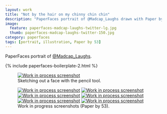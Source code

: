 ```yaml
---
layout: work
title: "Not by the hair on my chinny chin chin"
description: "PaperFaces portrait of @Madcap_Laughs drawn with Paper by 53 on an iPad."
image: 
  feature: paperfaces-madcap-laughs-twitter-lg.jpg
  thumb: paperfaces-madcap-laughs-twitter-150.jpg
category: paperfaces
tags: [portrait, illustration, Paper by 53]
---
```


PaperFaces portrait of [@Madcap_Laughs](http://twitter.com/Madcap_Laughs).

{% include paperfaces-boilerplate-2.html %}

<figure>
	<a href="{{ site.url }}/images/paperfaces-madcap-laughs-process-1-lg.jpg"><img src="{{ site.url }}/images/paperfaces-madcap-laughs-process-1-750.jpg" alt="Work in process screenshot"></a>
	<figcaption>Sketching out a face with the pencil tool.</figcaption>
</figure>

<figure class="half">
	<a href="{{ site.url }}/images/paperfaces-madcap-laughs-process-2-lg.jpg"><img src="{{ site.url }}/images/paperfaces-madcap-laughs-process-2-600.jpg" alt="Work in process screenshot"></a>
	<a href="{{ site.url }}/images/paperfaces-madcap-laughs-process-3-lg.jpg"><img src="{{ site.url }}/images/paperfaces-madcap-laughs-process-3-600.jpg" alt="Work in process screenshot"></a>
	<a href="{{ site.url }}/images/paperfaces-madcap-laughs-process-4-lg.jpg"><img src="{{ site.url }}/images/paperfaces-madcap-laughs-process-4-600.jpg" alt="Work in process screenshot"></a>
	<a href="{{ site.url }}/images/paperfaces-madcap-laughs-process-5-lg.jpg"><img src="{{ site.url }}/images/paperfaces-madcap-laughs-process-5-600.jpg" alt="Work in process screenshot"></a>
	<a href="{{ site.url }}/images/paperfaces-madcap-laughs-process-6-lg.jpg"><img src="{{ site.url }}/images/paperfaces-madcap-laughs-process-6-600.jpg" alt="Work in process screenshot"></a>
	<a href="{{ site.url }}/images/paperfaces-madcap-laughs-process-7-lg.jpg"><img src="{{ site.url }}/images/paperfaces-madcap-laughs-process-7-600.jpg" alt="Work in process screenshot"></a>
	<figcaption>Work in progress screenshots (Paper by 53).</figcaption>
</figure>